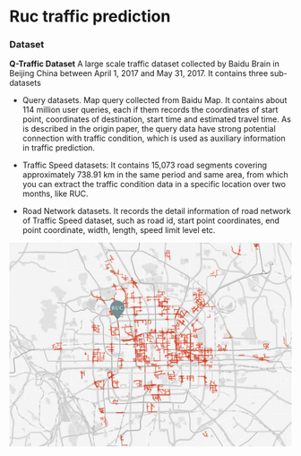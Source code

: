 # Ruc traffic prediction

### Dataset

**Q-Traffic Dataset** A large scale traffic dataset collected by Baidu Brain in Beijing China between April 1, 2017 and May 31, 2017. It contains three sub-datasets 

- Query datasets. Map query collected from Baidu Map. It contains about 114 million user queries, each if them records the coordinates of start point, coordinates of destination,  start time and estimated travel time. As is described in the origin paper, the query data have strong potential connection with traffic condition, which is used as auxiliary information in traffic prediction.

- Traffic Speed datasets: It contains 15,073 road segments covering approximately 738.91 km in the same period and same area, from which you can extract the traffic condition data in a specific location over two months, like RUC.

- Road Network datasets. It records the detail information of road network of Traffic Speed dataset, such as road id, start point coordinates, end point coordinate, width, length, speed limit level etc.

![img](Latex/image/road_map.png)
